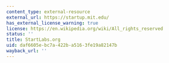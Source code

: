 ```yaml
---
content_type: external-resource
external_url: https://startup.mit.edu/
has_external_license_warning: true
license: https://en.wikipedia.org/wiki/All_rights_reserved
status: ''
title: StartLabs.org
uid: daf6605e-bc7a-422b-a516-3fe19a82147b
wayback_url: ''
---
```

